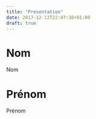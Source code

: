 ```yaml
---
title: "Presentation"
date: 2017-12-12T22:47:30+01:00
draft: true
---
```


# Nom

Nom

# Prénom

Prénom

